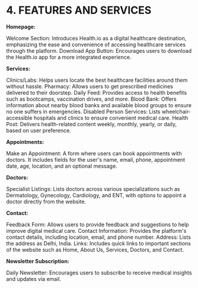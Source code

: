 # **4. FEATURES AND SERVICES**
**Homepage:**

Welcome Section: Introduces Health.io as a digital healthcare destination, emphasizing the ease and convenience of accessing healthcare services through the platform.
Download App Button: Encourages users to download the Health.io app for a more integrated experience.

**Services:**

Clinics/Labs: Helps users locate the best healthcare facilities around them without hassle.
Pharmacy: Allows users to get prescribed medicines delivered to their doorstep.
Daily Feed: Provides access to health benefits such as bootcamps, vaccination drives, and more.
Blood Bank: Offers information about nearby blood banks and available blood groups to ensure no one suffers in emergencies.
Disabled Person Services: Lists wheelchair-accessible hospitals and clinics to ensure convenient medical care.
Health Post: Delivers health-related content weekly, monthly, yearly, or daily, based on user preference.

**Appointments:**

Make an Appointment: A form where users can book appointments with doctors. It includes fields for the user's name, email, phone, appointment date, age, location, and an optional message.

**Doctors:**

Specialist Listings: Lists doctors across various specializations such as Dermatology, Gynecology, Cardiology, and ENT, with options to appoint a doctor directly from the website.

**Contact:**

Feedback Form: Allows users to provide feedback and suggestions to help improve digital medical care.
Contact Information: Provides the platform's contact details, including location, email, and phone number.
Address: Lists the address as Delhi, India.
Links: Includes quick links to important sections of the website such as Home, About Us, Services, Doctors, and Contact.

**Newsletter Subscription:**

Daily Newsletter: Encourages users to subscribe to receive medical insights and updates via email.

